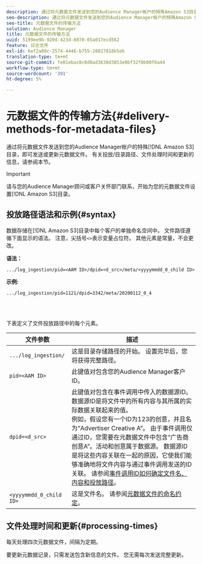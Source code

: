 ```yaml
---
description: 通过将元数据文件发送到您的Audience Manager帐户的特殊Amazon S3目录，发送或更新这些元数据文件。 有关投放/目录路径、文件处理时间和更新的信息，请参阅本节。
seo-description: 通过将元数据文件发送到您的Audience Manager帐户的特殊Amazon S3目录，发送或更新这些元数据文件。 有关投放/目录路径、文件处理时间和更新的信息，请参阅本节。
seo-title: 元数据文件的传输方法
solution: Audience Manager
title: 元数据文件的传输方法
uuid: 5199ee9b-920d-423d-8070-05a017ecd562
feature: 日志文件
exl-id: 6ef2a80c-2574-4446-b755-28027818b5eb
translation-type: tm+mt
source-git-commit: fe01ebac8c0d0ad3630d3853e0bf32f0b00f6a44
workflow-type: tm+mt
source-wordcount: '391'
ht-degree: 5%

---
```


# 元数据文件的传输方法{#delivery-methods-for-metadata-files}

通过将元数据文件发送到您的Audience Manager帐户的特殊[!DNL Amazon S3]目录，即可发送或更新元数据文件。 有关投放/目录路径、文件处理时间和更新的信息，请参阅本节。

>[!IMPORTANT]
>
> 请与您的Audience Manager顾问或客户关怀部门联系，开始为您的元数据文件设置[!DNL Amazon S3]目录。

## 投放路径语法和示例{#syntax}

数据存储在[!DNL Amazon S3]目录中每个客户的单独命名空间中。 文件路径遵循下面显示的语法。 注意，尖括号`<>`表示变量占位符。 其他元素是常量，不会更改。

**语法：**

```
.../log_ingestion/pid=<AAM ID>/dpid=<d_src>/meta/<yyyymmdd_0_child ID>
```

**示例:**

```
.../log_ingestion/pid=1121/dpid=3342/meta/20200112_0_4
```

<br> 

下表定义了文件投放路径中的每个元素。


| 文件参数 | 描述 |
---------|----------|
| `.../log_ingestion/` | 这是目录存储路径的开始。 设置完毕后，您将获得完整路径。 |
| `pid=<AAM ID>` | 此键值对包含您的Audience Manager客户ID。 |
| `dpid=<d_src>` | 此键值对包含在事件调用中传入的数据源ID。 数据源ID是将文件中的所有内容与其所属的实际数据关联起来的值。 </br> 例如，假设您有一个ID为123的创意，并且名为“Advertiser Creative A”。 由于事件调用仅通过ID，您需要在元数据文件中包含“广告商创意A”。活动和创意属于数据源。 数据源ID是将这些内容关联在一起的原因，它使我们能够准确地将文件内容与通过事件调用发送的ID关联。 请参阅[事件调用ID如何确定文件名、内容和投放路径](/help/using/reporting/audience-optimization-reports/metadata-files-intro/metadata-file-overview.md#how-ids-shape-file-names)。 |
| `<yyyymmdd_0_child ID>` | 这是文件名。 请参阅[元数据文件的命名约定](/help/using/reporting/audience-optimization-reports/metadata-files-intro/metadata-file-names.md)。 |

## 文件处理时间和更新{#processing-times}

每天处理四次元数据文件，间隔为定期。

要更新元数据记录，只需发送包含新信息的文件。 您无需每次发送完整更新。

